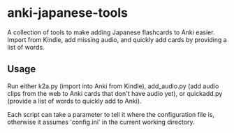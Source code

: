 # anki-japanese-tools
A collection of tools to make adding Japanese flashcards to Anki easier.  Import from Kindle, add missing audio, and quickly add cards by providing a list of words.

## Usage
Run either k2a.py (import into Anki from Kindle), add_audio.py (add audio clips from the web to Anki cards that don't have audio yet), or quickadd.py (provide a list of words to quickly add to Anki).

Each script can take a parameter to tell it where the configuration file is, otherwise it assumes 'config.ini' in the current working directory.
